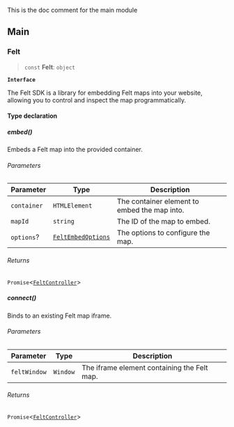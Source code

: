 This is the doc comment for the main module

## Main

### Felt

> `const` **Felt**: `object`

**`Interface`**

The Felt SDK is a library for embedding Felt maps into your website,
allowing you to control and inspect the map programmatically.

#### Type declaration

##### embed()

Embeds a Felt map into the provided container.

###### Parameters

| Parameter   | Type                                            | Description                                  |
| ----------- | ----------------------------------------------- | -------------------------------------------- |
| `container` | `HTMLElement`                                   | The container element to embed the map into. |
| `mapId`     | `string`                                        | The ID of the map to embed.                  |
| `options`?  | [`FeltEmbedOptions`](types.md#feltembedoptions) | The options to configure the map.            |

###### Returns

`Promise`\<[`FeltController`](FeltController.md#feltcontroller)>

##### connect()

Binds to an existing Felt map iframe.

###### Parameters

| Parameter    | Type     | Description                                 |
| ------------ | -------- | ------------------------------------------- |
| `feltWindow` | `Window` | The iframe element containing the Felt map. |

###### Returns

`Promise`\<[`FeltController`](FeltController.md#feltcontroller)>
